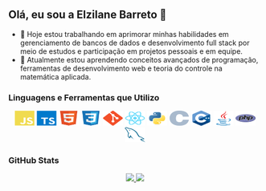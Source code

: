 ## Olá, eu sou a Elzilane Barreto 👋


- 🔭 Hoje estou trabalhando em aprimorar minhas habilidades em gerenciamento de bancos de dados e desenvolvimento full stack por meio de estudos e participação em projetos pessoais e em equipe.
- 🌱 Atualmente estou aprendendo conceitos avançados de programação, ferramentas de desenvolvimento web e teoria do controle na matemática aplicada.

### Linguagens e Ferramentas que Utilizo
<p align="center">
  <img alt="JavaScript" height="30" width="40" src="https://raw.githubusercontent.com/devicons/devicon/master/icons/javascript/javascript-plain.svg">
  <img alt="TypeScript" height="30" width="40" src="https://raw.githubusercontent.com/devicons/devicon/master/icons/typescript/typescript-original.svg">
  <img alt="HTML5" height="30" width="40" src="https://raw.githubusercontent.com/devicons/devicon/master/icons/html5/html5-original.svg">
  <img alt="CSS3" height="30" width="40" src="https://raw.githubusercontent.com/devicons/devicon/master/icons/css3/css3-original.svg">
  <img alt="Git" height="30" width="40" src="https://raw.githubusercontent.com/devicons/devicon/master/icons/git/git-original.svg">
  <img alt="React" height="30" width="40" src="https://raw.githubusercontent.com/devicons/devicon/master/icons/react/react-original.svg">
  <img alt="Python" height="30" width="40" src="https://raw.githubusercontent.com/devicons/devicon/master/icons/python/python-original.svg">
  <img alt="C" height="30" width="40" src="https://raw.githubusercontent.com/devicons/devicon/master/icons/c/c-original.svg">
  <img alt="C++" height="30" width="40" src="https://raw.githubusercontent.com/devicons/devicon/master/icons/cplusplus/cplusplus-original.svg">
  <img alt="Java" height="30" width="40" src="https://raw.githubusercontent.com/devicons/devicon/master/icons/java/java-original.svg">
  <img alt="PHP" height="30" width="40" src="https://raw.githubusercontent.com/devicons/devicon/master/icons/php/php-original.svg">
  <img alt="MySQL" height="30" width="40" src="https://raw.githubusercontent.com/devicons/devicon/master/icons/mysql/mysql-original.svg">
</p>

### GitHub Stats
<div align="center">
    <a href="https://github.com/elzilanebarreto">
        <img loading="lazy" height="180em" src="https://github-readme-stats.vercel.app/api/top-langs/?username=elzilanebarreto&layout=compact&langs_count=7&theme=dracula"/>
    </a>
    <a href="https://github.com/elzilanedarreto">
        <img loading="lazy" height="180em" src="https://github-readme-stats.vercel.app/api?username=elzilanebarreto&show_icons=true&theme=dracula&include_all_commits=true&count_private=true"/>
    </a>
</div>
